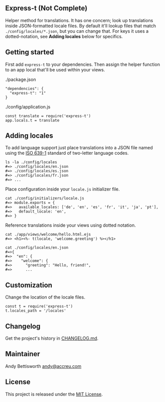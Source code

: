 ## Express-t (Not Complete)

Helper method for translations. It has one concern; look up translations
inside JSON-formatted locale files. By default it'll lookup files that match
`./config/locales/*.json`, but you can change that. For keys it uses a
dotted-notation, see <b>Adding locales</b> below for specifics.

## Getting started

First add `express-t` to your dependencies. Then assign the helper function
to an app local that'll be used within your views.

./package.json

    "dependencies": {
      "express-t": "1"
    }

./config/application.js

    const translate = require('express-t')
    app.locals.t = translate

## Adding locales

To add language support just place translations into a JSON file named using
the [ISO 639-1](https://en.wikipedia.org/wiki/List_of_ISO_639-1_codes) standard
of two-letter language codes.

    ls -la ./config/locales
    #=> ./config/locales/en.json
    #=> ./config/locales/es.json
    #=> ./config/locales/fr.json
    #=> ...

Place configuration inside your `locale.js` initializer file.

    cat ./config/initializers/locale.js
    #=> module.exports = {
    #=>   available_locales: ['de', 'en', 'es', 'fr', 'it', 'ja', 'pt'],
    #=>   default_locale: 'en',
    #=> }

Reference translations inside your views using dotted notation.

    cat ./app/views/welcome/hello.html.ejs
    #=> <h1><%- t(locale, 'welcome.greeting') %></h1>

    cat ./config/locales/en.json
    #=>{
    #=>  "en": {
    #=>    "welcome": {
    #=>      "greeting": "Hello, friend!",
    #=>      ...

## Customization

Change the location of the locale files.

    const t = require('express-t')
    t.locales_path = '/locales'

## Changelog

Get the project's history in [CHANGELOG.md](CHANGELOG.md).

## Maintainer

Andy Bettisworth <andy@accreu.com>

## License

This project is released under the [MIT License](LICENSE.txt).
